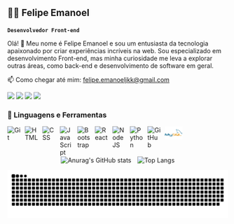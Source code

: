 ## 🧛‍♂️ Felipe Emanoel

**`Desenvolvedor Front-end`**

Olá! 👋 Meu nome é Felipe Emanoel e sou um entusiasta da tecnologia apaixonado por criar experiências incríveis na web. Sou especializado em desenvolvimento Front-end, mas minha curiosidade me leva a explorar outras áreas, como back-end e desenvolvimento de software em geral.

📫 Como chegar até mim: felipe.emanoeljkk@gmail.com

<a href="mailto:felipe.emanoeljkk@gmail.com"><img src="https://img.shields.io/badge/Gmail-D14836?style=for-the-badge&logo=gmail&logoColor=white" target="_blank"></a>
<a href="https://t.me/Moisesjunior45"><img src="https://img.shields.io/badge/Telegram-2CA5E0?style=for-the-badge&logo=telegram&logoColor=white" target="_blank"></a>
<a href="https://www.instagram.com/felipeemanuel4/"><img src="https://img.shields.io/badge/Instagram-E4405F?style=for-the-badge&logo=instagram&logoColor=white" target="_blank"></a>
<a href="www.linkedin.com/in/felipe-emanoel-b7a761270"><img src="https://img.shields.io/badge/LinkedIn-0077B5?style=for-the-badge&logo=linkedin&logoColor=white" target="_blank"></a> 

   </p>

   ### 🧰 Linguagens e Ferramentas

<img align="left" alt="Git" width="30px" style="padding-right:10px;" src="https://cdn.jsdelivr.net/gh/devicons/devicon/icons/git/git-original.svg" />
<img align="left" alt="HTML" width="30px" style="padding-right:10px;" src="https://cdn.jsdelivr.net/gh/devicons/devicon/icons/html5/html5-plain.svg" />
<img align="left" alt="CSS" width="30px" style="padding-right:10px;" src="https://cdn.jsdelivr.net/gh/devicons/devicon/icons/css3/css3-plain.svg" />
<img align="left" alt="JavaScript" width="30px" style="padding-right:10px;" src="https://cdn.jsdelivr.net/gh/devicons/devicon/icons/javascript/javascript-plain.svg" />
<img align="left" alt="Bootstrap" width="30px" style="padding-right:10px" src="https://cdn.jsdelivr.net/gh/devicons/devicon@latest/icons/bootstrap/bootstrap-original.svg" />
<img align="left" alt="React" width="30px" style="padding-right:10px;" src="https://cdn.jsdelivr.net/gh/devicons/devicon/icons/react/react-original.svg" />
<img align="left" alt="NodeJS" width="30px" style="padding-right:10px;" src="https://cdn.jsdelivr.net/gh/devicons/devicon/icons/nodejs/nodejs-original.svg" />
<img align="left" alt="Python" width="30px" style="padding-right:10px;" src="https://cdn.jsdelivr.net/gh/devicons/devicon/icons/python/python-plain.svg" />
<img align="left" alt="GitHub" width="30px" style="padding-right:10px;" src="https://cdn.jsdelivr.net/gh/devicons/devicon@latest/icons/github/github-original.svg" />
<img align="center" alt="mysql" height="30" width="40" src="https://raw.githubusercontent.com/devicons/devicon/master/icons/mysql/mysql-original-wordmark.svg">
<br />

#

<p align="center">
  <img src="https://github-readme-stats.vercel.app/api?username=PhYllipepdm&show_icons=true&theme=dracula" alt="Anurag's GitHub stats" height="180px" style="margin-right: 10px;">
  <img src="https://github-readme-stats.vercel.app/api/top-langs/?username=PhYllipepdm&layout=compact&theme=dracula" alt="Top Langs" height="180px">
</p>

<picture>
  <source media="(prefers-color-scheme: dark)" srcset="https://raw.githubusercontent.com/PhYllipepdm/PhYllipepdm/output/github-contribution-grid-snake-dark.svg">
  <source media="(prefers-color-scheme: light)" srcset="https://raw.githubusercontent.com/PhYllipepdm/PhYllipepdm/output/github-contribution-grid-snake.svg">
  <img alt="github contribution grid snake animation" src="https://raw.githubusercontent.com/PhYllipepdm/PhYllipepdm/output/github-contribution-grid-snake.svg">
</picture>


